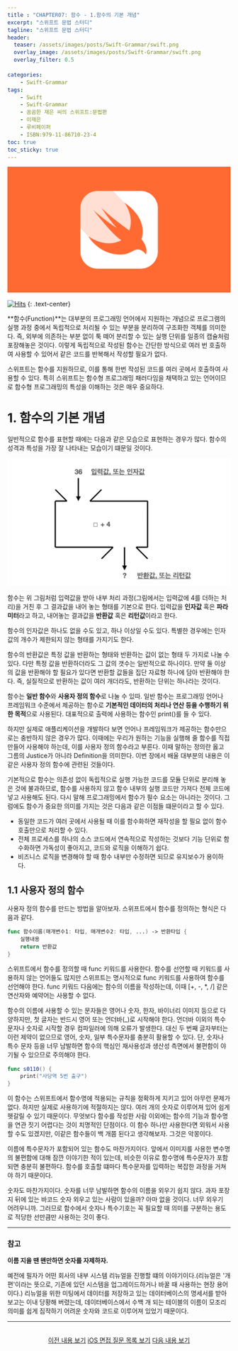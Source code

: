 ```yaml
---
title : "CHAPTER07: 함수 - 1.함수의 기본 개념"
excerpt: "스위프트 문법 스터디"
tagline: "스위프트 문법 스터디"
header:
  teaser: /assets/images/posts/Swift-Grammar/swift.png
  overlay_image: /assets/images/posts/Swift-Grammar/swift.png
  overlay_filter: 0.5

categories:
    - Swift-Grammar
tags:
    - Swift
    - Swift-Grammar
    - 꼼곰한 재은 씨의 스위프트:문법편
    - 이재은
    - 루비페이퍼
    - ISBN:979-11-86710-23-4
toc: true
toc_sticky: true
---
```


![Swift](/assets/images/posts/Swift-Grammar/swift.png)

[![Hits](https://hits.seeyoufarm.com/api/count/incr/badge.svg?url=https%3A%2F%2Fsanghyuk.dev%2Fswift-grammar%2F7-1%2F&count_bg=%23FA7343&title_bg=%23555555&icon=swift.svg&icon_color=%23E7E7E7&title=Views&edge_flat=false)](https://hits.seeyoufarm.com)
{: .text-center}

**함수(Function)**는 대부분의 프로그래밍 언어에서 지원하는 개념으로 프로그램의 실행 과정 중에서 독립적으로 처리될 수 있는 부분을 분리하여 구조화한 객체를 의미한다. 즉, 외부에 의존하는 부분 없이 툭 떼어 분리할 수 있는 실행 단위를 일종의 캡슐처럼 포장해놓은 것이다. 이렇게 독립적으로 작성된 함수는 간단한 방식으로 여러 번 호출하여 사용할 수 있어서 같은 코드를 반복해서 작성할 필요가 없다.

스위프트는 함수를 지원하므로, 이를 통해 한번 작성된 코드를 여러 곳에서 호출하여 사용할 수 있다. 특히 스위프트는 함수형 프로그래밍 패러다임을 채택하고 있는 언어이므로 함수형 프로그래밍의 특성을 이해하는 것은 매우 중요하다. 

# 1. 함수의 기본 개념

일반적으로 함수를 표현할 때에는 다음과 같은 모습으로 표현하는 경우가 많다. 함수의 성격과 특성을 가장 잘 나타내는 모습이기 떄문일 것이다.

[![함수의 모식도](/assets/images/posts/Swift-Grammar/2021-02-21-7-1/1.png)](/assets/images/posts/Swift-Grammar/2021-02-21-7-1/1.png)

함수는 위 그림처럼 입력값을 받아 내부 처리 과정(그림에서는 입력값에 4를 더하는 처리)을 거친 후 그 결과값을 내어 놓는 형태를 기본으로 한다. 입력값을 **인자값** 혹은 **파라미터**라고 하고, 내어놓는 결과값을 **반환값** 혹은 **리턴값**이라고 한다.

함수의 인자값은 하나도 없을 수도 있고, 하나 이상일 수도 있다. 특별한 경우에는 인자값의 개수가 제한되지 않는 형태를 가지기도 한다.

함수의 반환값은 특정 값을 반환하는 형태와 반환하는 값이 없는 형태 두 가지로 나눌 수 있다. 다만 특정 값을 반환하더라도 그 값의 갯수는 일반적으로 하나이다. 만약 둘 이상의 값을 반환해야 할 필요가 있다면 반환할 값들을 집단 자료형 하나에 담아 반환해야 한다. 즉, 실질적으로 반환하는 값이 여러 개더라도, 반환하는 단위는 하나라는 것이다.

함수는 **일반 함수**와 **사용자 정의 함수**로 나눌 수 있따. 일반 함수는 프로그래밍 언어나 프레임워크 수준에서 제공하는 함수로 **기본적인 데이터의 처리나 연산 등을 수행하기 위한 목적**으로 사용된다. 대표적으로 출력에 사용하는 함수인 print()를 들 수 있다.

하지만 실제로 애플리케이션을 개발하다 보면 언어나 프레임워크가 제공하는 함수만으로는 충반하지 않은 경우가 많다. 이때에는 우리가 원하는 기능을 실행해 줄 함수를 직접 만들어 사용해야 하는데, 이를 사용자 정의 함수라고 부른다. 이때 말하는 정의란 옳고 그름의 Justice가 아니라 Definition을 의미한다. 이번 장에서 배울 대부분의 내용은 이같은 사용자 정의 함수에 관련된 것들이다.

기본적으로 함수는 의존성 없이 독립적으로 실행 가능한 코드를 모듈 단위로 분리해 놓은 것에 불과하므로, 함수를 사용하지 않고 함수 내부의 실행 코드만 가져다 전체 코드에 넣고 사용해도 된다. 다시 말해 프로그래밍에서 함수가 필수 요소는 아니라는 것이다. 그럼에도 함수가 중요한 의미를 가지는 것은 다음과 같은 이점들 떄문이라고 할 수 있다.

- 동일한 코드가 여러 곳에서 사용될 때 이를 함수화하면 재작성을 할 필요 없이 함수 호출만으로 처리할 수 있다.
- 전체 프로세스를 하나의 소스 코드에서 연속적으로 작성하는 것보다 기능 단위로 함수화하면 가독성이 좋아지고, 코드와 로직을 이해하기 쉽다.
- 비즈니스 로직을 변경해야 할 때 함수 내부만 수정하면 되므로 유지보수가 용이하다.

## 1.1 사용자 정의 함수

사용자 정의 함수를 만드는 방법을 알아보자. 스위프트에서 함수를 정의하는 형식은 다음과 같다.

```swift
func 함수이름(매개변수1: 타입, 매개변수2: 타입, ...) -> 반환타입 {
    실행내용
    return 반환값
}
```

스위프트에서 함수를 정의할 때 func 키워드를 사용한다. 함수를 선언할 때 키워드를 사용하지 않는 언어들도 많지만 스위프트는 명시적으로 func 키워드를 사용하여 함수를 선언해야 한다. func 키워드 다음에는 함수의 이름을 작성하는데, 이때 [+, -, *, /] 같은 연산자와 예약어는 사용할 수 없다.

함수의 이름에 사용할 수 있는 문자들은 영어나 숫자, 한자, 바이너리 이미지 등으로 다양하지만, 첫 글자는 반드시 영어 또는 언더바(_)로 시작해야 한다. 언더바 이외의 특수문자나 숫자로 시작할 경우 컴파일러에 의해 오류가 발생한다. 대신 두 번째 글자부터는 이런 제약이 없으므로 영어, 숫자, 일부 특수문자를 충분히 활용할 수 있다. 단, 숫자나 특수 문자 등을 너무 남발하면 함수의 핵심인 재사용성과 생산성 측면에서 불편함이 야기될 수 있으므로 주의해야 한다.

```swift
func s0110() {
    print("사당역 5번 출구")
}
```

이 함수는 스위프트에서 함수명에 적용되는 규칙을 정확하게 지키고 있어 아무런 문제가 없다. 하지만 실제로 사용하기에 적절하지는 않다. 여러 개의 숫자로 이루어져 있어 쉽게 헷갈릴 수 있기 때문이다. 무엇보다 함수를 작성한 사람 이외에는 함수의 기능과 함수명을 연관 짓기 어렵다는 것이 치명적인 단점이다. 이 함수 하나만 사용한다면 외워서 사용할 수도 있겠지만, 이같은 함수들이 백 개쯤 된다고 생각해보자. 그것은 악몽이다.

이름에 특수문자가 포함되어 있는 함수도 마찬가지이다. 앞에서 이미지를 사용한 변수명의 불편함에 대해 잠깐 이야기한 적이 있는데, 비슷한 이유로 함수명에 특수문자가 포함되면 충분히 불편하다. 함수를 호출할 떄마다 특수문자를 입력하는 복잡한 과정을 거쳐야 하기 때문이다.

숫자도 마찬가지이다. 숫자를 너무 남발하면 함수의 이름을 외우기 쉽지 않다. 과자 포장지 뒤에 있는 바코드 숫자 외우고 있는 사람이 있을까? 아마 없을 것이다. 너무 외우기 어려우니까. 그러므로 함수에서 숫자나 특수기호는 꼭 필요할 때 의미를 구분하는 용도로 적당한 선만큼만 사용하는 것이 좋다.

---

### 참고

**이름 지을 땐 왠만하면 숫자를 자제하자.**

예전에 필자가 어떤 회사의 내부 시스템 리뉴얼을 진행할 떄의 이야기이다.(리뉴얼은 '개편'이라는 뜻으로, 기존에 있던 시스템을 업그레이드하거나 바꿀 때 사용하는 현장 용어이다.) 리뉴얼을 위한 미팅에서 데이터를 저장하고 있는 데이터베이스의 명세서를 받아보고는 이내 당황해 버렸는데, 데이터베이스에서 수백 개 되는 테이블의 이름이 모조리 의미를 쉽게 짐작하기 어려운 숫자와 코드로 이루어져 있었기 때문이다.



---

<br/>
<center>
<a href="https://sanghyuk.dev/swift-grammar/6-2/" class="btn btn--info">이전 내용 보기</a>
<a href="https://sanghyuk.dev/ios/2/" class="btn btn--success">iOS 면접 질문 목록 보기</a>
<a href="https://sanghyuk.dev/swift-grammar/7-2/" class="btn btn--info">다음 내용 보기</a>
</center>

